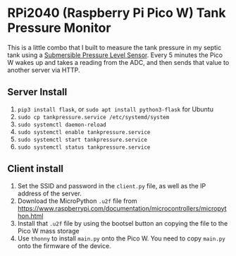 # RPi2040 (Raspberry Pi Pico W) Tank Pressure Monitor

This is a little combo that I built to measure the tank pressure in my septic tank
using a [Submersible Pressure Level Sensor](https://www.dfrobot.com/product-1863.html).
Every 5 minutes the Pico W wakes up and takes a reading from the ADC, and then sends that
value to another server via HTTP.

## Server Install

1. `pip3 install flask`, or `sudo apt install python3-flask` for Ubuntu
2. `sudo cp tankpressure.service /etc/systemd/system`
3. `sudo systemctl daemon-reload`
4. `sudo systemctl enable tankpressure.service`
5. `sudo systemctl start tankpressure.service`
6. `sudo systemctl status tankpressure.service`

## Client install

1. Set the SSID and password in the `client.py` file, as well as the IP address of the server.
2. Download the MicroPython `.u2f` file from https://www.raspberrypi.com/documentation/microcontrollers/micropython.html
3. Install that `.u2f` file by using the bootsel button an copying the file to the Pico W mass storage
4. Use `thonny` to install `main.py` onto the Pico W. You need to copy `main.py` onto the firmware of the device.

